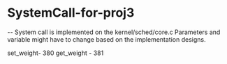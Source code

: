 # SystemCall-for-proj3
--
System call is implemented on the kernel/sched/core.c
Parameters and variable might have to change based on the implementation designs.

set_weight- 380 
get_weight - 381
